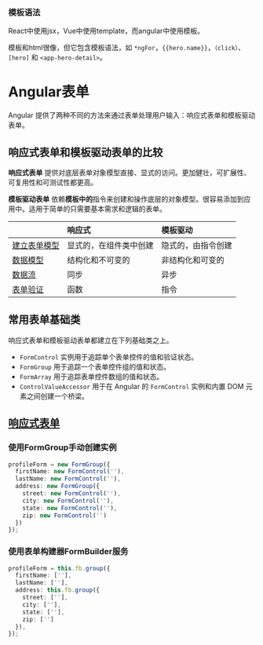 ### 模板语法

React中使用jsx，Vue中使用template，而angular中使用模板。

模板和html很像，但它包含模板语法，如 `*ngFor`，`{{hero.name}}`，`（click）`、`[hero]` 和 `<app-hero-detail>`。

# Angular表单

Angular 提供了两种不同的方法来通过表单处理用户输入：响应式表单和模板驱动表单。

## 响应式表单和模板驱动表单的比较

**响应式表单** 提供对底层表单对象模型直接、显式的访问。更加健壮，可扩展性、可复用性和可测试性都更高。

**模板驱动表单** 依赖**模板中的**指令来创建和操作底层的对象模型。很容易添加到应用中。适用于简单的只需要基本需求和逻辑的表单。

|                                                              | 响应式                 | 模板驱动           |
| :----------------------------------------------------------- | :--------------------- | :----------------- |
| [建立表单模型](https://angular.cn/guide/forms-overview#setup) | 显式的，在组件类中创建 | 隐式的，由指令创建 |
| [数据模型](https://angular.cn/guide/forms-overview#mutability-of-the-data-model) | 结构化和不可变的       | 非结构化和可变的   |
| [数据流](https://angular.cn/guide/forms-overview#data-flow-in-forms) | 同步                   | 异步               |
| [表单验证](https://angular.cn/guide/forms-overview#validation) | 函数                   | 指令               |

## 常用表单基础类

响应式表单和模板驱动表单都建立在下列基础类之上。

- `FormControl` 实例用于追踪单个表单控件的值和验证状态。
- `FormGroup` 用于追踪一个表单控件组的值和状态。
- `FormArray` 用于追踪表单控件数组的值和状态。
- `ControlValueAccessor` 用于在 Angular 的 `FormControl` 实例和内置 DOM 元素之间创建一个桥梁。

## [响应式表单](https://angular.cn/guide/reactive-forms)

### 使用FormGroup手动创建实例

```typescript
profileForm = new FormGroup({
  firstName: new FormControl(''),
  lastName: new FormControl(''),
  address: new FormGroup({
    street: new FormControl(''),
    city: new FormControl(''),
    state: new FormControl(''),
    zip: new FormControl('')
  })
});
```

### 使用表单构建器FormBuilder服务

```typescript
profileForm = this.fb.group({
  firstName: [''],
  lastName: [''],
  address: this.fb.group({
    street: [''],
    city: [''],
    state: [''],
    zip: ['']
  }),
});
```

